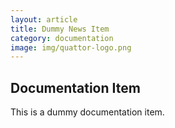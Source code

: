 ```yaml
---
layout: article
title: Dummy News Item
category: documentation
image: img/quattor-logo.png
---
```


Documentation Item
------------------

This is a dummy documentation item.
